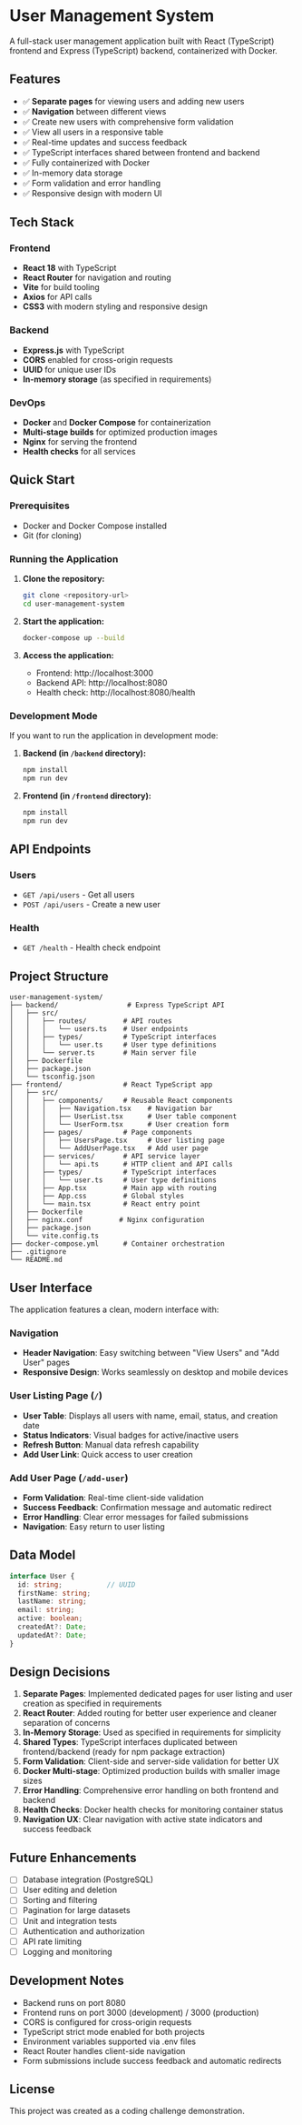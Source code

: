 # User Management System

A full-stack user management application built with React (TypeScript) frontend and Express (TypeScript) backend, containerized with Docker.

## Features

- ✅ **Separate pages** for viewing users and adding new users
- ✅ **Navigation** between different views
- ✅ Create new users with comprehensive form validation
- ✅ View all users in a responsive table
- ✅ Real-time updates and success feedback
- ✅ TypeScript interfaces shared between frontend and backend
- ✅ Fully containerized with Docker
- ✅ In-memory data storage
- ✅ Form validation and error handling
- ✅ Responsive design with modern UI

## Tech Stack

### Frontend
- **React 18** with TypeScript
- **React Router** for navigation and routing
- **Vite** for build tooling
- **Axios** for API calls
- **CSS3** with modern styling and responsive design

### Backend
- **Express.js** with TypeScript
- **CORS** enabled for cross-origin requests
- **UUID** for unique user IDs
- **In-memory storage** (as specified in requirements)

### DevOps
- **Docker** and **Docker Compose** for containerization
- **Multi-stage builds** for optimized production images
- **Nginx** for serving the frontend
- **Health checks** for all services

## Quick Start

### Prerequisites
- Docker and Docker Compose installed
- Git (for cloning)

### Running the Application

1. **Clone the repository:**
   ```bash
   git clone <repository-url>
   cd user-management-system
   ```

2. **Start the application:**
   ```bash
   docker-compose up --build
   ```

3. **Access the application:**
   - Frontend: http://localhost:3000
   - Backend API: http://localhost:8080
   - Health check: http://localhost:8080/health

### Development Mode

If you want to run the application in development mode:

1. **Backend (in `/backend` directory):**
   ```bash
   npm install
   npm run dev
   ```

2. **Frontend (in `/frontend` directory):**
   ```bash
   npm install
   npm run dev
   ```

## API Endpoints

### Users
- `GET /api/users` - Get all users
- `POST /api/users` - Create a new user

### Health
- `GET /health` - Health check endpoint

## Project Structure

```
user-management-system/
├── backend/                 # Express TypeScript API
│   ├── src/
│   │   ├── routes/         # API routes
│   │   │   └── users.ts    # User endpoints
│   │   ├── types/          # TypeScript interfaces
│   │   │   └── user.ts     # User type definitions
│   │   └── server.ts       # Main server file
│   ├── Dockerfile
│   ├── package.json
│   └── tsconfig.json
├── frontend/               # React TypeScript app
│   ├── src/
│   │   ├── components/     # Reusable React components
│   │   │   ├── Navigation.tsx    # Navigation bar
│   │   │   ├── UserList.tsx      # User table component
│   │   │   └── UserForm.tsx      # User creation form
│   │   ├── pages/          # Page components
│   │   │   ├── UsersPage.tsx     # User listing page
│   │   │   └── AddUserPage.tsx   # Add user page
│   │   ├── services/       # API service layer
│   │   │   └── api.ts      # HTTP client and API calls
│   │   ├── types/          # TypeScript interfaces
│   │   │   └── user.ts     # User type definitions
│   │   ├── App.tsx         # Main app with routing
│   │   ├── App.css         # Global styles
│   │   └── main.tsx        # React entry point
│   ├── Dockerfile
│   ├── nginx.conf         # Nginx configuration
│   ├── package.json
│   └── vite.config.ts
├── docker-compose.yml      # Container orchestration
├── .gitignore
└── README.md
```

## User Interface

The application features a clean, modern interface with:

### Navigation
- **Header Navigation**: Easy switching between "View Users" and "Add User" pages
- **Responsive Design**: Works seamlessly on desktop and mobile devices

### User Listing Page (`/`)
- **User Table**: Displays all users with name, email, status, and creation date
- **Status Indicators**: Visual badges for active/inactive users
- **Refresh Button**: Manual data refresh capability
- **Add User Link**: Quick access to user creation

### Add User Page (`/add-user`)
- **Form Validation**: Real-time client-side validation
- **Success Feedback**: Confirmation message and automatic redirect
- **Error Handling**: Clear error messages for failed submissions
- **Navigation**: Easy return to user listing

## Data Model

```typescript
interface User {
  id: string;           // UUID
  firstName: string;
  lastName: string;
  email: string;
  active: boolean;
  createdAt?: Date;
  updatedAt?: Date;
}
```

## Design Decisions

1. **Separate Pages**: Implemented dedicated pages for user listing and user creation as specified in requirements
2. **React Router**: Added routing for better user experience and cleaner separation of concerns
3. **In-Memory Storage**: Used as specified in requirements for simplicity
4. **Shared Types**: TypeScript interfaces duplicated between frontend/backend (ready for npm package extraction)
5. **Form Validation**: Client-side and server-side validation for better UX
6. **Docker Multi-stage**: Optimized production builds with smaller image sizes
7. **Error Handling**: Comprehensive error handling on both frontend and backend
8. **Health Checks**: Docker health checks for monitoring container status
9. **Navigation UX**: Clear navigation with active state indicators and success feedback

## Future Enhancements

- [ ] Database integration (PostgreSQL)
- [ ] User editing and deletion
- [ ] Sorting and filtering
- [ ] Pagination for large datasets
- [ ] Unit and integration tests
- [ ] Authentication and authorization
- [ ] API rate limiting
- [ ] Logging and monitoring

## Development Notes

- Backend runs on port 8080
- Frontend runs on port 3000 (development) / 3000 (production)
- CORS is configured for cross-origin requests
- TypeScript strict mode enabled for both projects
- Environment variables supported via .env files
- React Router handles client-side navigation
- Form submissions include success feedback and automatic redirects

## License

This project was created as a coding challenge demonstration.